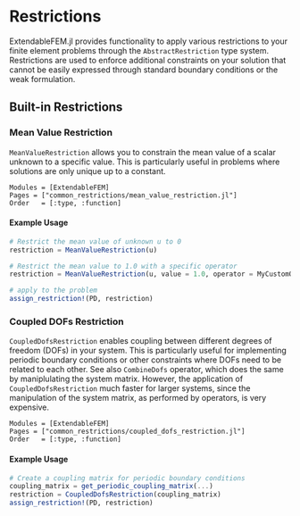 # Restrictions

ExtendableFEM.jl provides functionality to apply various restrictions to your finite element problems through the `AbstractRestriction` type system. Restrictions are used to enforce additional constraints on your solution that cannot be easily expressed through standard boundary conditions or the weak formulation.

## Built-in Restrictions

### Mean Value Restriction

`MeanValueRestriction` allows you to constrain the mean value of a scalar unknown to a specific value. This is particularly useful in problems where solutions are only unique up to a constant.

```@autodocs
Modules = [ExtendableFEM]
Pages = ["common_restrictions/mean_value_restriction.jl"]
Order   = [:type, :function]
```

#### Example Usage
```julia
# Restrict the mean value of unknown u to 0
restriction = MeanValueRestriction(u)

# Restrict the mean value to 1.0 with a specific operator
restriction = MeanValueRestriction(u, value = 1.0, operator = MyCustomOperator)

# apply to the problem
assign_restriction!(PD, restriction)
```

### Coupled DOFs Restriction

`CoupledDofsRestriction` enables coupling between different degrees of freedom (DOFs) in your system. This is particularly useful for implementing periodic boundary conditions or other constraints where DOFs need to be related to each other. See also `CombineDofs` operator, which does the same by maniplulating the system matrix.
However, the application of `CoupledDofsRestriction` much faster for larger systems, since the manipulation of the system matrix, as performed by operators, is very expensive.

```@autodocs
Modules = [ExtendableFEM]
Pages = ["common_restrictions/coupled_dofs_restriction.jl"]
Order   = [:type, :function]
```

#### Example Usage
```julia
# Create a coupling matrix for periodic boundary conditions
coupling_matrix = get_periodic_coupling_matrix(...)
restriction = CoupledDofsRestriction(coupling_matrix)
assign_restriction!(PD, restriction)
```
